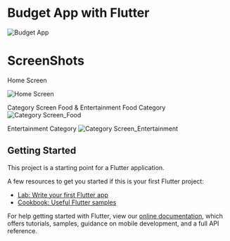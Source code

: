 # Budget App with Flutter
![Budget App](https://user-images.githubusercontent.com/78031893/138901584-b1adbca6-2650-4d95-8c35-c1932454bd03.gif)


# ScreenShots

Home Screen

![Home Screen](https://user-images.githubusercontent.com/78031893/138902159-f014082c-fc7c-420b-8c8c-d6368f9729fd.jpg)

Category Screen Food & Entertainment
Food Category 
![Category Screen_Food](https://user-images.githubusercontent.com/78031893/138902302-14f96d3e-766a-4ad4-8827-d3730473ab81.jpg)

Entertainment Category
![Category Screen_Entertainment](https://user-images.githubusercontent.com/78031893/138902339-4ea89aab-12bb-48eb-8b3b-c599797d7b63.jpg)


## Getting Started

This project is a starting point for a Flutter application.

A few resources to get you started if this is your first Flutter project:

- [Lab: Write your first Flutter app](https://flutter.dev/docs/get-started/codelab)
- [Cookbook: Useful Flutter samples](https://flutter.dev/docs/cookbook)

For help getting started with Flutter, view our
[online documentation](https://flutter.dev/docs), which offers tutorials,
samples, guidance on mobile development, and a full API reference.

